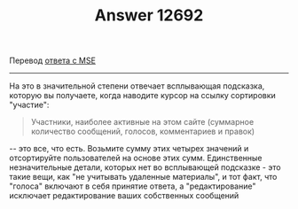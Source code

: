 ﻿---
title: "Answer 12692"
se.owner.user_id: 385375
se.owner.display_name: "EzioMercer"
se.owner.link: "https://ru.meta.stackoverflow.com/users/385375/eziomercer"
se.answer_id: 12692
se.question_id: 12688
se.post_type: answer
se.is_accepted: True
---
<p>Перевод <a href="https://meta.stackexchange.com/a/149097/751470">ответа с MSE</a></p>
<hr />
<p>На это в значительной степени отвечает всплывающая подсказка, которую вы получаете, когда наводите курсор на ссылку сортировки &quot;участие&quot;:</p>
<blockquote>
<p>Участники, наиболее активные на этом сайте (суммарное количество сообщений, голосов, комментариев и правок)</p>
</blockquote>
<p>-- это все, что есть. Возьмите сумму этих четырех значений и отсортируйте пользователей на основе этих сумм. Единственные незначительные детали, которых нет во всплывающей подсказке - это такие вещи, как &quot;не учитывать удаленные материалы&quot;, и тот факт, что &quot;голоса&quot; включают в себя принятие ответа, а &quot;редактирование&quot; исключает редактирование ваших собственных сообщений</p>
